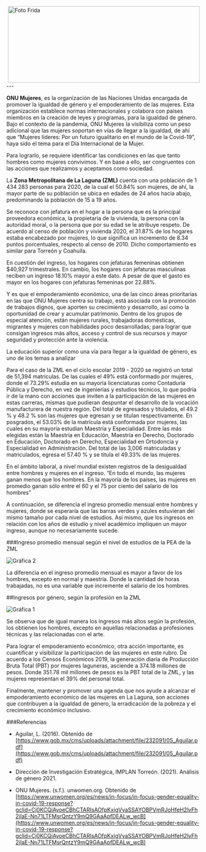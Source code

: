 <p>
   <a title="ir a Otras Publicaciones" href="http://www.trcimplan.gob.mx/autores/frida-valeria-garcia-gutierrez.html"><img class="img-responsive contenido-imagen" src="../imagenes/128/lic-frida-valeria-garcia-gutierrez-top2.png" align="right" alt="Foto Frida" width="500" height="200"></a>

</p>
</br></br></br></br></br></br></br></br>
---

**ONU Mujeres**, es la organización de las Naciones Unidas encargada de promover la igualdad de género y el empoderamiento de las mujeres. Esta organización establece normas internacionales y colabora con países miembros en la creación de leyes y programas, para la igualdad de género. Bajo el contexto de la pandemia, ONU Mujeres la visibiliza como un peso adicional que las mujeres soportan en vías de llegar a la igualdad, de ahí que “Mujeres líderes: Por un futuro igualitario en el mundo de la Covid-19”, haya sido el tema para el Día Internacional de la Mujer.

Para lograrlo, se requiere identificar las condiciones en las que tanto hombres como mujeres convivimos. Y en base a ello, ser congruentes con las acciones que realizamos y aceptamos como sociedad.

La **Zona Metropolitana de La Laguna (ZML)** cuenta con una población de 1 434 283 personas para 2020, de la cual el 50.84% son mujeres, de ahí, la mayor parte de su población se ubica en edades de 24 años hacia abajo, predominando la población de 15 a 19 años.

Se reconoce con jefatura en el hogar a la persona que es la principal proveedora económica, la propietaria de la vivienda, la persona con la autoridad moral, o la persona que por su edad se le atribuye respeto. De acuerdo al censo de población y vivienda 2020, el 31.87% de los hogares estaba encabezado por mujeres, lo que significa un incremento de 8.34 puntos porcentuales, respecto al censo de 2010. Dicho comportamiento es similar para Torreón y Coahuila.

En cuestión del ingreso, los hogares con jefaturas femeninas obtienen $40,927 trimestrales. En cambio, los hogares con jefaturas masculinas reciben un ingreso 18.10% mayor a este dato. A pesar de que el gasto es mayor en los hogares con jefaturas femeninas por 22.88%.

Y es que el empoderamiento económico, una de las cinco áreas prioritarias en las que ONU Mujeres centra su trabajo, está asociada con la promoción de trabajos dignos, que aporten su crecimiento y desarrollo, así como la oportunidad de crear y acumular patrimonio. Dentro de los grupos de especial atención, están mujeres rurales, trabajadoras domésticas, migrantes y mujeres con habilidades poco desarrolladas; para lograr que consigan ingresos más altos, acceso y control de sus recursos y mayor seguridad y protección ante la violencia.

La educación superior como una vía para llegar a la igualdad de género, es uno de los temas a analizar

Para el caso de la ZML en el ciclo escolar 2019 - 2020 se registró un total de 51,394 matrículas. De las cuales el 49% está conformado por mujeres, donde el 73.29% estudia en su mayoría licenciaturas como Contaduría Pública y Derecho, en vez de ingenierías y estudios técnicos, lo que podría ir de la mano con acciones que inviten a la participación de las mujeres en estas carreras, mismas que pudieran despuntar el desarrollo de la vocación manufacturera de nuestra región. Del total de egresados y titulados, el 49.2 % y 48.2 % son las mujeres que egresan y se titulan respectivamente. En posgrados, el 53.03% de la matrícula está conformada por mujeres, las cuales en su mayoría estudian Maestría y Especialidad. Entre las más elegidas están la Maestría en Educación, Maestría en Derecho, Doctorado en Educación, Doctorado en Derecho, Especialidad en Ortodoncia y Especialidad en Administración. Del total de las 3,006 matriculadas y matriculados, egresa el 57.40 % y se titula el 49.33% de las mujeres.

En el ámbito laboral, a nivel mundial existen registros de la desigualdad entre hombres y mujeres en el ingreso. “En todo el mundo, las mujeres ganan menos que los hombres. En la mayoría de los países, las mujeres en promedio ganan sólo entre el 60 y el 75 por ciento del salario de los hombres”

A continuación, se diferencia el ingreso promedio mensual entre hombres y mujeres, donde se esperaría que las barras verdes y azules estuvieran del mismo tamaño por cada nivel de estudios. Así mismo, que los ingresos en relación con los años de estudio y nivel académico impliquen un mayor ingreso, aunque no necesariamente sucede.

###Ingreso promedio mensual según el nivel de estudios de la PEA de la ZML

<img class="img-responsive" src="el-empoderamiento-economico-de-onu-mujeres-mar2021/grafica2.jpg" alt="Gráfica 2">


La diferencia en el ingreso promedio mensual es mayor a favor de los hombres, excepto en normal y maestría. Donde la cantidad de horas trabajadas, no es una variable que incremente el salario de los hombres.

##Ingresos por género, según la profesión en la ZML


<img class="img-responsive" src="el-empoderamiento-economico-de-onu-mujeres-mar2021/grafica1.jpg" alt="Gráfica 1">



Se observa que de igual manera los ingresos más altos según la profesión, los obtienen los hombres, excepto en aquellas relacionadas a profesiones técnicas y las relacionadas con el arte.

Para lograr el empoderamiento económico, otra acción importante, es cuantificar y visibilizar la participación de las mujeres en este rubro. De acuerdo a los Censos Económicos 2019, la generación diaria de Producción Bruta Total (PBT) por mujeres laguneras, asciende a 374.18 millones de pesos. Donde 351.78 mil millones de pesos es la PBT total de la ZML, y las mujeres representan el 39% del personal total.

Finalmente, mantener y promover una agenda que nos ayude a alcanzar el empoderamiento económico de las mujeres en La Laguna, son acciones que contribuyen a la igualdad de género, la erradicación de la pobreza y el crecimiento económico inclusivo.






###Referencias

- Aguilar, L. (2016). Obtenido de [https://www.gob.mx/cms/uploads/attachment/file/232091/05_Aguilar.pdf](https://www.gob.mx/cms/uploads/attachment/file/232091/05_Aguilar.pdf)

- Dirección de Investigación Estratégica, IMPLAN Torreón. (2021). Análisis de género 2021.

- ONU Mujeres. (s.f.). unwomen.org. Obtenido de [https://www.unwomen.org/es/news/in-focus/in-focus-gender-equality-in-covid-19-response?gclid=Cj0KCQiAyoeCBhCTARIsAOfpKxigVyaSSAYOBPVmRJoHfeH2lvFh2jIaE-Nn71LTFMsrQntzY9mQ9GAaApfDEALw_wcB](https://www.unwomen.org/es/news/in-focus/in-focus-gender-equality-in-covid-19-response?gclid=Cj0KCQiAyoeCBhCTARIsAOfpKxigVyaSSAYOBPVmRJoHfeH2lvFh2jIaE-Nn71LTFMsrQntzY9mQ9GAaApfDEALw_wcB)
